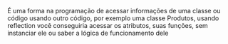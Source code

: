 É uma forma na programação de acessar informações de uma classe ou código usando outro código, por exemplo uma classe Produtos, usando reflection você conseguiria acessar os atributos, suas funções, sem instanciar ele ou saber a lógica de funcionamento dele